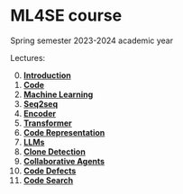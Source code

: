 # ML4SE course

Spring semester 2023-2024 academic year

Lectures:

0. [**Introduction**](00_introduction.ipynb)
1. [**Code**](01_code.ipynb)
2. [**Machine Learning**](02_machine_learning.ipynb)
3. [**Seq2seq**](03_seq2seq.ipynb)
4. [**Encoder**](04_encoder.ipynb)
5. [**Transformer**](05_transformer.ipynb)
6. [**Code Representation**](06_code_representation.ipynb)
7. [**LLMs**](07_llms.ipynb)
8. [**Clone Detection**](08_clone_detection.ipynb)
9. [**Collaborative Agents**](09_collaborative_agents.ipynb)
10. [**Code Defects**](10_code_defects.ipynb)
11. [**Code Search**](11_code_search.ipynb)
